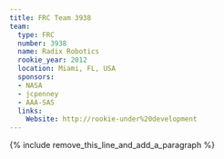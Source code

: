 ```yaml
---
title: FRC Team 3938
team:
  type: FRC
  number: 3938
  name: Radix Robotics
  rookie_year: 2012
  location: Miami, FL, USA
  sponsors:
  - NASA
  - jcpenney
  - AAA-SAS
  links:
    Website: http://rookie-under%20development
---
```


{% include remove_this_line_and_add_a_paragraph %}